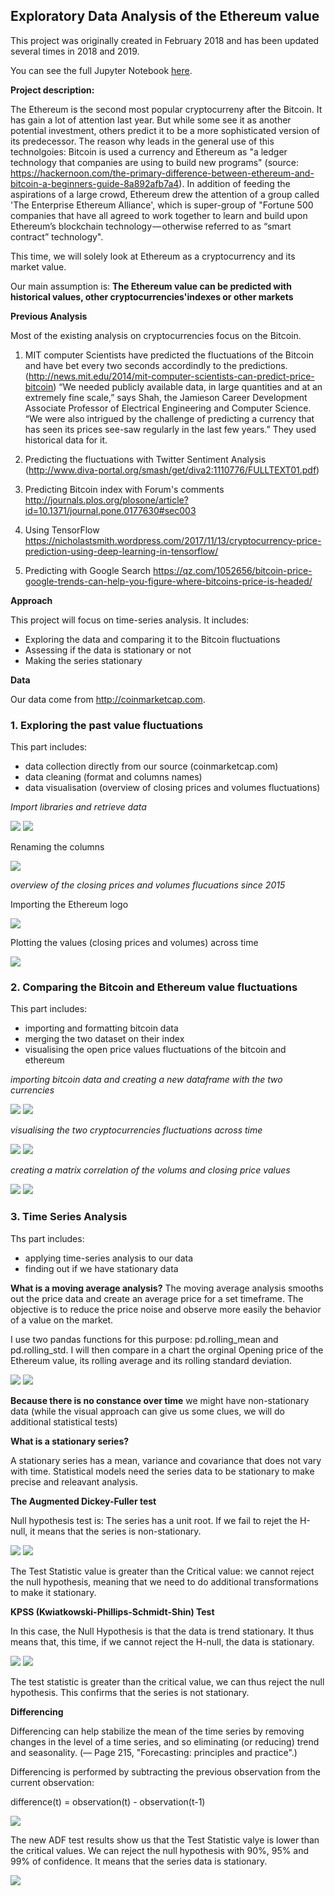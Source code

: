 ## Exploratory Data Analysis of the Ethereum value 

This project was originally created in February 2018 and has been updated several times in 2018 and 2019. 

You can see the full Jupyter Notebook [here](https://hub.gke.mybinder.org/user/ethelk-ethereum-and-time-series-hqbkrq62/notebooks/Ethereum%20-%20EDA%20and%20Time-Series.ipynb). 

**Project description:** 

The Ethereum is the second most popular cryptocurreny after the Bitcoin. It has gain a lot of attention last year. But while some see it as another potential investment, others predict it to be a more sophisticated version of its predecessor. The reason why leads in the general use of this technolgoies: Bitcoin is used a currency and Ethereum as "a ledger technology that companies are using to build new programs" (source: https://hackernoon.com/the-primary-difference-between-ethereum-and-bitcoin-a-beginners-guide-8a892afb7a4). In addition of feeding the aspirations of a large crowd, Ethereum drew the attention of a group called 'The Enterprise Ethereum Alliance', which is super-group of "Fortune 500 companies that have all agreed to work together to learn and build upon Ethereum’s blockchain technology — otherwise referred to as “smart contract” technology".

This time, we will solely look at Ethereum as a cryptocurrency and its market value. 

Our main assumption is: **The Ethereum value can be predicted with historical values, other cryptocurrencies'indexes or other markets**


**Previous Analysis**

Most of the existing analysis on cryptocurrencies focus on the Bitcoin. 

1. MIT computer Scientists have predicted the fluctuations of the Bitcoin and have bet every two seconds accordindly to the predictions. (http://news.mit.edu/2014/mit-computer-scientists-can-predict-price-bitcoin) “We needed publicly available data, in large quantities and at an extremely fine scale,” says Shah, the Jamieson Career Development Associate Professor of Electrical Engineering and Computer Science. “We were also intrigued by the challenge of predicting a currency that has seen its prices see-saw regularly in the last few years.” They used historical data for it.

2. Predicting the fluctuations with Twitter Sentiment Analysis
(http://www.diva-portal.org/smash/get/diva2:1110776/FULLTEXT01.pdf)

3. Predicting Bitcoin index with Forum's comments
http://journals.plos.org/plosone/article?id=10.1371/journal.pone.0177630#sec003

4. Using TensorFlow
https://nicholastsmith.wordpress.com/2017/11/13/cryptocurrency-price-prediction-using-deep-learning-in-tensorflow/

5. Predicting with Google Search
https://qz.com/1052656/bitcoin-price-google-trends-can-help-you-figure-where-bitcoins-price-is-headed/


**Approach**

This project will focus on time-series analysis. It includes: 
- Exploring the data and comparing it to the Bitcoin fluctuations 
- Assessing if the data is stationary or not
- Making the series stationary 

**Data**

Our data come from http://coinmarketcap.com. 


### 1. Exploring the past value fluctuations

This part includes: 
- data collection directly from our source (coinmarketcap.com)
- data cleaning (format and columns names) 
- data visualisation (overview of closing prices and volumes fluctuations) 

_Import libraries and retrieve data_

<img src="images/import_lib_2.png?raw=true"/>

<img src="images/head.png?raw=true"/>

Renaming the columns 

<img src="images/rename_col.png?raw=true"/>

_overview of the closing prices and volumes flucuations since 2015_

Importing the Ethereum logo 

<img src="images/logo.png?raw=true"/>

Plotting the values (closing prices and volumes) across time

<img src="images/visuali.png?raw=true"/>


### 2. Comparing the Bitcoin and Ethereum value fluctuations

This part includes:
- importing and formatting bitcoin data 
- merging the two dataset on their index 
- visualising the open price values fluctuations of the bitcoin and ethereum 

_importing bitcoin data and creating a new dataframe with the two currencies_

<img src="images/code_df_compare.png?raw=true"/>

<img src="images/df_compare_eth_bit.png?raw=true"/>

_visualising the two cryptocurrencies fluctuations across time_

<img src="images/vis_bit_eth_code.png?raw=true"/>

<img src="images/vis_bit_eth_2018_2018.png?raw=true"/>

_creating a matrix correlation of the volums and closing price values_ 

<img src="images/matrix_corr_code.png?raw=true"/>

<img src="images/matric_corr_vis.png?raw=true"/>


### 3. Time Series Analysis 

Ths part includes: 
- applying time-series analysis to our data 
- finding out if we have stationary data

**What is a moving average analysis?**
The moving average analysis smooths out the price data and create an average price for a set timeframe. The objective is to reduce the price noise and observe more easily the behavior of a value on the market. 

I use two pandas functions for this purpose: pd.rolling_mean and pd.rolling_std. I will then compare in a chart the orginal Opening price of the Ethereum value, its rolling average and its rolling standard deviation. 

<img src="images/rolling_mean_std_code.png?raw=true"/>

<img src="images/rolling_mean_std.png?raw=true"/>

**Because there is no constance over time** we might have non-stationary data (while the visual approach can give us some clues, we will do additional statistical tests)

**What is a stationary series?** 

A stationary series has a mean, variance and covariance that does not vary with time. Statistical models need the series data to be stationary to make precise and releavant analysis. 

**The Augmented Dickey-Fuller test** 

Null hypothesis test is: The series has a unit root. If we fail to rejet the H-null, it means that the series is non-stationary. 

<img src="images/results_1_code.png?raw=true"/>

<img src="images/results_1.png?raw=true"/>

The Test Statistic value is greater than the Critical value: we cannot reject the null hypothesis, meaning that we need to do additional transformations to make it stationary.

**KPSS (Kwiatkowski-Phillips-Schmidt-Shin) Test** 

In this case, the Null Hypothesis is that the data is trend stationary. It thus means that, this time, if we cannot reject the H-null, the data is stationary. 

<img src="images/Screen Shot 2019-08-05 at 9.33.06 pm.png?raw=true"/> 

<img src="images/Screen Shot 2019-08-05 at 9.33.13 pm.png?raw=true"/>

The test statistic is greater than the critical value, we can thus reject the null hypothesis. This confirms that the series is not stationary.

**Differencing** 

Differencing can help stabilize the mean of the time series by removing changes in the level of a time series, and so eliminating (or reducing) trend and seasonality. (— Page 215, "Forecasting: principles and practice".) 

Differencing is performed by subtracting the previous observation from the current observation:

difference(t) = observation(t) - observation(t-1)

<img src="images/Screen Shot 2019-08-06 at 9.07.00 am.png?raw=true"/>

The new ADF test results show us that the Test Statistic valye is lower than the critical values. We can reject the null hypothesis with 90%, 95% and 99% of confidence. It means that the series data is stationary. 

<img src="images/Screen Shot 2019-08-06 at 9.07.05 am.png?raw=true"/>














